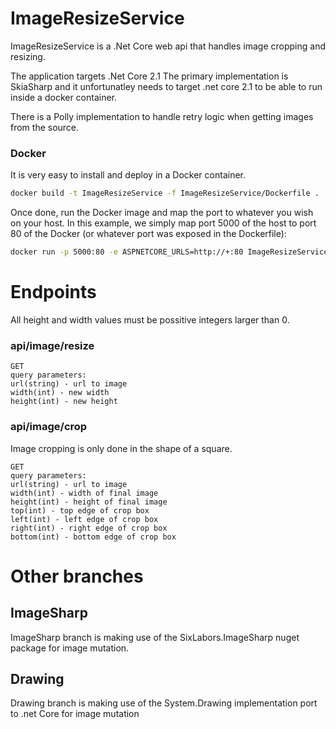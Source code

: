 # ImageResizeService

ImageResizeService is a .Net Core web api that handles image cropping and resizing.

The application targets .Net Core 2.1
The primary implementation is SkiaSharp and it unfortunatley needs to target .net core 2.1 to be able to run inside a docker container.

There is a Polly implementation to handle retry logic when getting images from the source.

### Docker
It is very easy to install and deploy in a Docker container.

```sh
docker build -t ImageResizeService -f ImageResizeService/Dockerfile .
```

Once done, run the Docker image and map the port to whatever you wish on your host. In this example, we simply map port 5000 of the host to port 80 of the Docker (or whatever port was exposed in the Dockerfile):

```sh
docker run -p 5000:80 -e ASPNETCORE_URLS=http://+:80 ImageResizeService
```

# Endpoints
All height and width values must be possitive integers larger than 0.

### api/image/resize
```
GET
query parameters: 
url(string) - url to image
width(int) - new width
height(int) - new height
```
### api/image/crop
Image cropping is only done in the shape of a square.
```
GET
query parameters: 
url(string) - url to image
width(int) - width of final image
height(int) - height of final image
top(int) - top edge of crop box
left(int) - left edge of crop box
right(int) - right edge of crop box
bottom(int) - bottom edge of crop box
```

# Other branches

## ImageSharp
ImageSharp branch is making use of the SixLabors.ImageSharp nuget package for image mutation.
## Drawing
Drawing branch is making use of the System.Drawing implementation port to .net Core for image mutation
